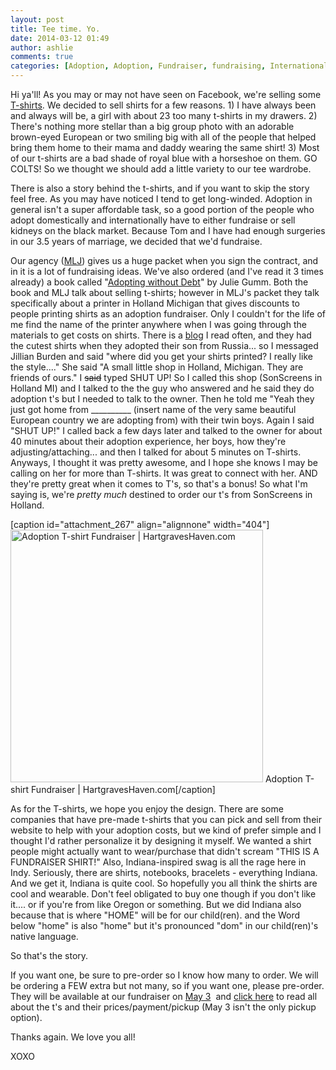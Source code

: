 ```yaml
---
layout: post
title: Tee time. Yo. 
date: 2014-03-12 01:49
author: ashlie
comments: true
categories: [Adoption, Adoption, Fundraiser, fundraising, International, T-shirt, Tee]
---
```

Hi ya'll! As you may or may not have seen on Facebook, we're selling some <a title="T-shirts" href="http://hartgraveshaven.mkweddingstory.com/?page_id=242">T-shirts</a>. We decided to sell shirts for a few reasons. 1) I have always been and always will be, a girl with about 23 too many t-shirts in my drawers. 2) There's nothing more stellar than a big group photo with an adorable brown-eyed European or two smiling big with all of the people that helped bring them home to their mama and daddy wearing the same shirt! 3) Most of our t-shirts are a bad shade of royal blue with a horseshoe on them. GO COLTS! So we thought we should add a little variety to our tee wardrobe.

There is also a story behind the t-shirts, and if you want to skip the story feel free. As you may have noticed I tend to get long-winded. Adoption in general isn't a super affordable task, so a good portion of the people who adopt domestically and internationally have to either fundraise or sell kidneys on the black market. Because Tom and I have had enough surgeries in our 3.5 years of marriage, we decided that we'd fundraise.

Our agency (<a href="http://www.mljadoptions.com/">MLJ</a>) gives us a huge packet when you sign the contract, and in it is a lot of fundraising ideas. We've also ordered (and I've read it 3 times already) a book called "<a href="http://www.amazon.com/Adopt-Without-Debt-Creative-Adoption/dp/0983539820">Adopting without Debt</a>" by Julie Gumm. Both the book and MLJ talk about selling t-shirts; however in MLJ's packet they talk specifically about a printer in Holland Michigan that gives discounts to people printing shirts as an adoption fundraiser. Only I couldn't for the life of me find the name of the printer anywhere when I was going through the materials to get costs on shirts. There is a <a href="http://www.addingaburden.com/">blog</a> I read often, and they had the cutest shirts when they adopted their son from Russia... so I messaged Jillian Burden and said "where did you get your shirts printed? I really like the style...." She said "A small little shop in Holland, Michigan. They are friends of ours." I <del>said</del> typed SHUT UP! So I called this shop (SonScreens in Holland MI) and I talked to the the guy who answered and he said they do adoption t's but I needed to talk to the owner. Then he told me "Yeah they just got home from __________ (insert name of the very same beautiful European country we are adopting from) with their twin boys. Again I said "SHUT UP!" I called back a few days later and talked to the owner for about 40 minutes about their adoption experience, her boys, how they're adjusting/attaching... and then I talked for about 5 minutes on T-shirts. Anyways, I thought it was pretty awesome, and I hope she knows I may be calling on her for more than T-shirts. It was great to connect with her. AND they're pretty great when it comes to T's, so that's a bonus! So what I'm saying is, we're <em>pretty much</em> destined to order our t's from SonScreens in Holland.

[caption id="attachment_267" align="alignnone" width="404"]<a title="T-shirts" href="http://hartgraveshaven.mkweddingstory.com/?page_id=242"><img class="size-full wp-image-267 " alt="Adoption T-shirt Fundraiser | HartgravesHaven.com" src="http://hartgraveshaven.mkweddingstory.com/wp-content/uploads/2014/03/T-Shirt-FB.jpg" width="404" height="404" /></a> Adoption T-shirt Fundraiser | HartgravesHaven.com[/caption]

As for the T-shirts, we hope you enjoy the design. There are some companies that have pre-made t-shirts that you can pick and sell from their website to help with your adoption costs, but we kind of prefer simple and I thought I'd rather personalize it by designing it myself. We wanted a shirt people might actually want to wear/purchase that didn't scream "THIS IS A FUNDRAISER SHIRT!" Also, Indiana-inspired swag is all the rage here in Indy. Seriously, there are shirts, notebooks, bracelets - everything Indiana. And we get it, Indiana is quite cool. So hopefully you all think the shirts are cool and wearable. Don't feel obligated to buy one though if you don't like it.... or if you're from like Oregon or something. But we did Indiana also because that is where "HOME" will be for our child(ren). and the Word below "home" is also "home" but it's pronounced "dom" in our child(ren)'s native language.

So that's the story.

If you want one, be sure to pre-order so I know how many to order. We will be ordering a FEW extra but not many, so if you want one, please pre-order. They will be available at our fundraiser on <a title="Dinner + Silent Auction" href="http://hartgraveshaven.mkweddingstory.com/?page_id=256">May 3</a>  and <a title="T-shirts" href="http://hartgraveshaven.mkweddingstory.com/?page_id=242">click here</a> to read all about the t's and their prices/payment/pickup (May 3 isn't the only pickup option).

Thanks again. We love you all!

XOXO

&nbsp;
